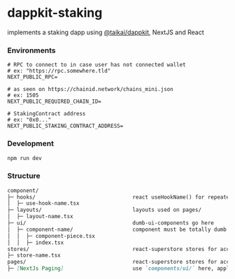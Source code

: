 # dappkit-staking
implements a staking dapp using [@taikai/dappkit](https://github.com/taikai/dappkit), NextJS and React

### Environments
```dotenv
# RPC to connect to in case user has not connected wallet
# ex: "https://rpc.somewhere.tld"
NEXT_PUBLIC_RPC=

# as seen on https://chainid.network/chains_mini.json
# ex: 1505
NEXT_PUBLIC_REQUIRED_CHAIN_ID=

# StakingContract address
# ex: "0x0..."
NEXT_PUBLIC_STAKING_CONTRACT_ADDRESS=
```

### Development
```bash
npm run dev
```

### Structure
```md
component/
├─ hooks/                               react useHookName() for repeated page/ux actions
│  ├─ use-hook-name.tsx
├─ layouts/                             layouts used on pages/
│  ├─ layout-name.tsx
├─ ui/                                  dumb-ui-components go here
│  ├─ component-name/                   component must be totally dumb and export its actions
│  │  ├─ component-piece.tsx
│  │  ├─ index.tsx
stores/                                 react-superstore stores for accessing needed values
├─ store-name.tsx
pages/                                  react-superstore stores for accessing needed values
├─ [NextJs Paging]                      use `components/ui/` here, apply logic where needed
```